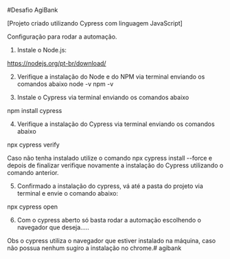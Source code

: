 #Desafio AgiBank

[Projeto criado utilizando Cypress com linguagem JavaScript]

Configuração para rodar a automação.

1. Instale o Node.js:

https://nodejs.org/pt-br/download/

2. Verifique a instalação do Node e do NPM via terminal enviando os comandos abaixo
node -v
npm -v

3. Instale o Cypress via terminal enviando os comandos abaixo

npm install cypress

4. Verifique a instalação do Cypress via terminal enviando os comandos abaixo

npx cypress verify

Caso não tenha instalado utilize o comando npx cypress install --force e depois de finalizar verifique novamente a instalação do Cypress utilizando o comando anterior.

5. Confirmado a instalação do cypress, vá até a pasta do projeto via terminal e envie o comando abaixo:

npx cypress open

6. Com o cypress aberto só basta rodar a automação escolhendo o navegador que deseja.....
 

Obs o cypress utiliza o navegador que estiver instalado na máquina, caso não possua nenhum sugiro a instalação no chrome.# agibank
